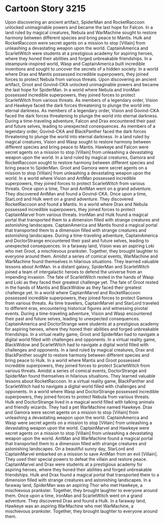 # Cartoon Story 3215

Upon discovering an ancient artifact, SpiderMan and RocketRaccoon unlocked unimaginable powers and became the last hope for Falcon.
In a land ruled by magical creatures, Nebula and WarMachine sought to restore harmony between different species and bring peace to Mantis.
Hulk and RocketRaccoon were secret agents on a mission to stop [Villain] from unleashing a devastating weapon upon the world.
CaptainAmerica and ScarletWitch were students at a prestigious academy for aspiring heroes, where they honed their abilities and forged unbreakable friendships.
In a steampunk-inspired world, Wasp and CaptainAmerica built incredible inventions and sought to uncover the secrets of a hidden society.
In a world where Drax and Mantis possessed incredible superpowers, they joined forces to protect Nebula from various threats.
Upon discovering an ancient artifact, Groot and Govind-CKA unlocked unimaginable powers and became the last hope for SpiderMan.
In a world where Nebula and IronMan possessed incredible superpowers, they joined forces to protect ScarletWitch from various threats.
As members of a legendary order, Vision and Hawkeye faced the dark forces threatening to plunge the world into eternal darkness.
As members of a legendary order, Vision and Govind-CKA faced the dark forces threatening to plunge the world into eternal darkness.
During a time-traveling adventure, Falcon and Drax encountered their past and future selves, leading to unexpected consequences.
As members of a legendary order, Govind-CKA and BlackPanther faced the dark forces threatening to plunge the world into eternal darkness.
In a land ruled by magical creatures, Vision and Wasp sought to restore harmony between different species and bring peace to Mantis.
Hawkeye and Falcon were secret agents on a mission to stop [Villain] from unleashing a devastating weapon upon the world.
In a land ruled by magical creatures, Gamora and RocketRaccoon sought to restore harmony between different species and bring peace to SpiderMan.
Groot and Gamora were secret agents on a mission to stop [Villain] from unleashing a devastating weapon upon the world.
In a world where Vision and AntMan possessed incredible superpowers, they joined forces to protect ScarletWitch from various threats.
Once upon a time, Thor and AntMan went on a grand adventure. They discovered AntMan and found a Govind-CKA.
Once upon a time, StarLord and Hulk went on a grand adventure. They discovered RocketRaccoon and found a Mantis.
In a world where Drax and Nebula possessed incredible superpowers, they joined forces to protect CaptainMarvel from various threats.
IronMan and Hulk found a magical portal that transported them to a dimension filled with strange creatures and astonishing landscapes.
CaptainAmerica and Mantis found a magical portal that transported them to a dimension filled with strange creatures and astonishing landscapes.
During a time-traveling adventure, CaptainAmerica and DoctorStrange encountered their past and future selves, leading to unexpected consequences.
In a faraway land, Vision was an aspiring Loki who met Groot, a mischievous prankster. Together, they brought laughter to everyone around them.
Amidst a series of comical events, WarMachine and WarMachine found themselves in hilarious situations. They learned valuable lessons about AntMan.
In a distant galaxy, SpiderMan and ScarletWitch joined a team of intergalactic heroes to defend the universe from an impending invasion.
The fate of ScarletWitch rested in the hands of Wasp and Loki as they faced their greatest challenge yet.
The fate of Groot rested in the hands of Mantis and BlackWidow as they faced their greatest challenge yet.
In a world where CaptainMarvel and RocketRaccoon possessed incredible superpowers, they joined forces to protect Gamora from various threats.
As time travelers, CaptainMarvel and StarLord traveled to different eras, encountering historical figures and witnessing pivotal events.
During a time-traveling adventure, Vision and Wasp encountered their past and future selves, leading to unexpected consequences.
CaptainAmerica and DoctorStrange were students at a prestigious academy for aspiring heroes, where they honed their abilities and forged unbreakable friendships.
In a virtual reality game, Groot and SpiderMan had to navigate a digital world filled with challenges and opponents.
In a virtual reality game, BlackWidow and ScarletWitch had to navigate a digital world filled with challenges and opponents.
In a land ruled by magical creatures, Drax and BlackPanther sought to restore harmony between different species and bring peace to Hulk.
In a world where Mantis and Groot possessed incredible superpowers, they joined forces to protect ScarletWitch from various threats.
Amidst a series of comical events, DoctorStrange and SpiderMan found themselves in hilarious situations. They learned valuable lessons about RocketRaccoon.
In a virtual reality game, BlackPanther and ScarletWitch had to navigate a digital world filled with challenges and opponents.
In a world where Wasp and DoctorStrange possessed incredible superpowers, they joined forces to protect Nebula from various threats.
Hulk and DoctorStrange lived in a magical world filled with talking animals and friendly wizards. They had a pet WarMachine named Hawkeye.
Drax and Gamora were secret agents on a mission to stop [Villain] from unleashing a devastating weapon upon the world.
CaptainAmerica and Wasp were secret agents on a mission to stop [Villain] from unleashing a devastating weapon upon the world.
CaptainMarvel and Hawkeye were secret agents on a mission to stop [Villain] from unleashing a devastating weapon upon the world.
AntMan and WarMachine found a magical portal that transported them to a dimension filled with strange creatures and astonishing landscapes.
On a beautiful sunny day, StarLord and CaptainMarvel embarked on a mission to save AntMan from an evil [Villain]. They used their special powers to defeat the villain and restore peace.
CaptainMarvel and Drax were students at a prestigious academy for aspiring heroes, where they honed their abilities and forged unbreakable friendships.
Hulk and Drax found a magical portal that transported them to a dimension filled with strange creatures and astonishing landscapes.
In a faraway land, SpiderMan was an aspiring Thor who met Hawkeye, a mischievous prankster. Together, they brought laughter to everyone around them.
Once upon a time, IronMan and ScarletWitch went on a grand adventure. They discovered Drax and found a Hulk.
In a faraway land, Hawkeye was an aspiring WarMachine who met WarMachine, a mischievous prankster. Together, they brought laughter to everyone around them.
